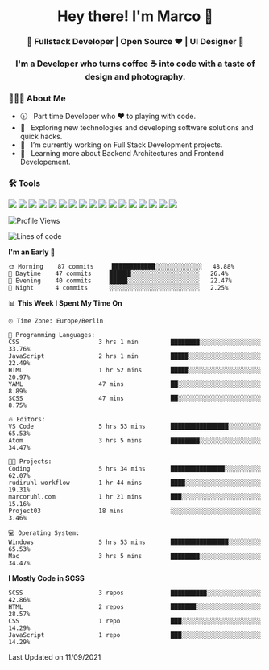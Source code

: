 <h1 align="center">Hey there! I'm Marco 👋 </h1>
<h3 align="center">🚀 Fullstack Developer | Open Source ♥ | UI Designer 🚀</h3>

<h3 align="center">I'm a Developer who turns coffee ☕ into code with a taste of design and photography.</h3>

<div align="block"> 
  <h3> 👨🏻‍💻 About Me </h3>
  
  - 🕦 &nbsp; Part time Developer who ♥️ to playing with code.
  - 🤔 &nbsp; Exploring new technologies and developing software solutions and quick hacks.
  - 💼 &nbsp; I’m currently working on Full Stack Development projects.
  - 🌱 &nbsp; Learning more about Backend Architectures and Frontend Developement.  
</div>

<div align="block"> 
  <h3>🛠 Tools</h3>
 <img src="https://img.shields.io/badge/python%20-%2314354C.svg?&style=for-the-badge&logo=python&logoColor=white">
 <img src="https://img.shields.io/badge/javascript%20-%23323330.svg?&style=for-the-badge&logo=javascript&logoColor=%23F7DF1E">
 <img src="https://img.shields.io/badge/html5%20-%23E34F26.svg?&style=for-the-badge&logo=html5&logoColor=white">
 <img src="https://img.shields.io/badge/css3%20-%231572B6.svg?&style=for-the-badge&logo=css3&logoColor=white">
 <img src="https://img.shields.io/badge/-Sass-cc6699?style=for-the-badge&logo=sass&logoColor=white">
 <img src="https://img.shields.io/badge/react%20-%2320232a.svg?&style=for-the-badge&logo=react&logoColor=%2361DAFB">
 <img src="https://img.shields.io/badge/-Next.Js-000?style=for-the-badge&logo=next.js&logoColor=white">
 <img src="https://img.shields.io/badge/bootstrap%20-%23563D7C.svg?&style=for-the-badge&logo=bootstrap&logoColor=white">
 <img src="https://img.shields.io/badge/-jekyll-ed2939?style=for-the-badge&logo=jekyll&logoColor=white">
 <img src="https://img.shields.io/badge/-Express-white?style=for-the-badge&logo=express&logoColor=black">
 <img src="https://img.shields.io/badge/git%20-%23F05033.svg?&style=for-the-badge&logo=git&logoColor=white"/>
 <img src="http://img.shields.io/badge/-VS%20Code-000000?style=for-the-badge&logo=Visual-studio-code&logoColor=blue">
 <img src="https://img.shields.io/badge/-Docker-384d54?style=for-the-badge&logo=docker&logoColor=white">
 <img src="https://img.shields.io/badge/-Swift-f05138?style=for-the-badge&logo=swift&logoColor=white">
 <img src="https://img.shields.io/badge/-Xcode-blue?style=for-the-badge&logo=xcode&logoColor=white">
 <img src="https://img.shields.io/badge/-Node.js-3c873a?style=for-the-badge&logo=node.js&logoColor=white">
  <img src="https://img.shields.io/badge/-Mongodb-3F3E42?style=for-the-badge&logo=mongodb&logoColor=white">
</div>

<!--START_SECTION:waka-->
![Profile Views](http://img.shields.io/badge/Profile%20Views-23-blue)

![Lines of code](https://img.shields.io/badge/From%20Hello%20World%20I%27ve%20Written-1.1%20million%20lines%20of%20code-blue)

**I'm an Early 🐤** 

```text
🌞 Morning    87 commits     ████████████░░░░░░░░░░░░░   48.88% 
🌆 Daytime    47 commits     ██████░░░░░░░░░░░░░░░░░░░   26.4% 
🌃 Evening    40 commits     █████░░░░░░░░░░░░░░░░░░░░   22.47% 
🌙 Night      4 commits      ░░░░░░░░░░░░░░░░░░░░░░░░░   2.25%

```


📊 **This Week I Spent My Time On** 

```text
⌚︎ Time Zone: Europe/Berlin

💬 Programming Languages: 
CSS                      3 hrs 1 min         ████████░░░░░░░░░░░░░░░░░   33.76% 
JavaScript               2 hrs 1 min         █████░░░░░░░░░░░░░░░░░░░░   22.49% 
HTML                     1 hr 52 mins        █████░░░░░░░░░░░░░░░░░░░░   20.97% 
YAML                     47 mins             ██░░░░░░░░░░░░░░░░░░░░░░░   8.89% 
SCSS                     47 mins             ██░░░░░░░░░░░░░░░░░░░░░░░   8.75%

🔥 Editors: 
VS Code                  5 hrs 53 mins       ████████████████░░░░░░░░░   65.53% 
Atom                     3 hrs 5 mins        ████████░░░░░░░░░░░░░░░░░   34.47%

🐱‍💻 Projects: 
Coding                   5 hrs 34 mins       ███████████████░░░░░░░░░░   62.07% 
rudiruhl-workflow        1 hr 44 mins        ████░░░░░░░░░░░░░░░░░░░░░   19.31% 
marcoruhl.com            1 hr 21 mins        ███░░░░░░░░░░░░░░░░░░░░░░   15.16% 
Project03                18 mins             ░░░░░░░░░░░░░░░░░░░░░░░░░   3.46%

💻 Operating System: 
Windows                  5 hrs 53 mins       ████████████████░░░░░░░░░   65.53% 
Mac                      3 hrs 5 mins        ████████░░░░░░░░░░░░░░░░░   34.47%

```

**I Mostly Code in SCSS** 

```text
SCSS                     3 repos             ██████████░░░░░░░░░░░░░░░   42.86% 
HTML                     2 repos             ███████░░░░░░░░░░░░░░░░░░   28.57% 
CSS                      1 repo              ███░░░░░░░░░░░░░░░░░░░░░░   14.29% 
JavaScript               1 repo              ███░░░░░░░░░░░░░░░░░░░░░░   14.29%

```



 Last Updated on 11/09/2021
<!--END_SECTION:waka-->



